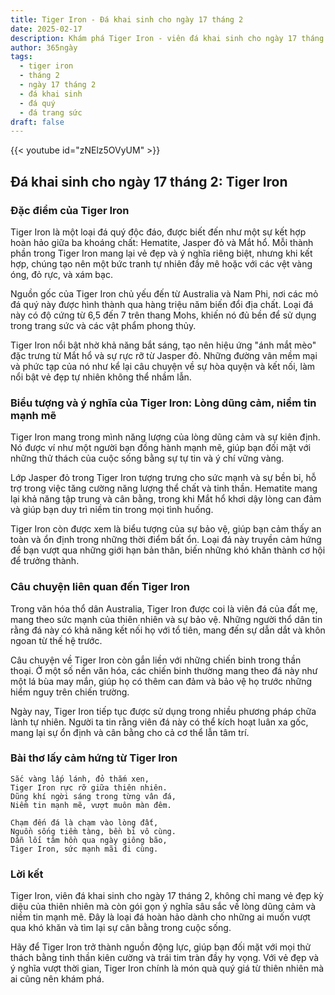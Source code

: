 ```yaml
---
title: Tiger Iron - Đá khai sinh cho ngày 17 tháng 2
date: 2025-02-17
description: Khám phá Tiger Iron - viên đá khai sinh cho ngày 17 tháng 2, biểu tượng của Lòng dũng cảm, niềm tin mạnh mẽ. Cùng tìm hiểu ý nghĩa sâu sắc của viên đá độc đáo này.
author: 365ngày
tags:
  - tiger iron
  - tháng 2
  - ngày 17 tháng 2
  - đá khai sinh
  - đá quý
  - đá trang sức
draft: false
---
```


{{< youtube id="zNElz5OVyUM" >}}

## Đá khai sinh cho ngày 17 tháng 2: Tiger Iron

### Đặc điểm của Tiger Iron

Tiger Iron là một loại đá quý độc đáo, được biết đến như một sự kết hợp hoàn hảo giữa ba khoáng chất: Hematite, Jasper đỏ và Mắt hổ. Mỗi thành phần trong Tiger Iron mang lại vẻ đẹp và ý nghĩa riêng biệt, nhưng khi kết hợp, chúng tạo nên một bức tranh tự nhiên đầy mê hoặc với các vệt vàng óng, đỏ rực, và xám bạc.

Nguồn gốc của Tiger Iron chủ yếu đến từ Australia và Nam Phi, nơi các mỏ đá quý này được hình thành qua hàng triệu năm biến đổi địa chất. Loại đá này có độ cứng từ 6,5 đến 7 trên thang Mohs, khiến nó đủ bền để sử dụng trong trang sức và các vật phẩm phong thủy.

Tiger Iron nổi bật nhờ khả năng bắt sáng, tạo nên hiệu ứng "ánh mắt mèo" đặc trưng từ Mắt hổ và sự rực rỡ từ Jasper đỏ. Những đường vân mềm mại và phức tạp của nó như kể lại câu chuyện về sự hòa quyện và kết nối, làm nổi bật vẻ đẹp tự nhiên không thể nhầm lẫn.

### Biểu tượng và ý nghĩa của Tiger Iron: Lòng dũng cảm, niềm tin mạnh mẽ

Tiger Iron mang trong mình năng lượng của lòng dũng cảm và sự kiên định. Nó được ví như một người bạn đồng hành mạnh mẽ, giúp bạn đối mặt với những thử thách của cuộc sống bằng sự tự tin và ý chí vững vàng.

Lớp Jasper đỏ trong Tiger Iron tượng trưng cho sức mạnh và sự bền bỉ, hỗ trợ trong việc tăng cường năng lượng thể chất và tinh thần. Hematite mang lại khả năng tập trung và cân bằng, trong khi Mắt hổ khơi dậy lòng can đảm và giúp bạn duy trì niềm tin trong mọi tình huống.

Tiger Iron còn được xem là biểu tượng của sự bảo vệ, giúp bạn cảm thấy an toàn và ổn định trong những thời điểm bất ổn. Loại đá này truyền cảm hứng để bạn vượt qua những giới hạn bản thân, biến những khó khăn thành cơ hội để trưởng thành.

### Câu chuyện liên quan đến Tiger Iron

Trong văn hóa thổ dân Australia, Tiger Iron được coi là viên đá của đất mẹ, mang theo sức mạnh của thiên nhiên và sự bảo vệ. Những người thổ dân tin rằng đá này có khả năng kết nối họ với tổ tiên, mang đến sự dẫn dắt và khôn ngoan từ thế hệ trước.

Câu chuyện về Tiger Iron còn gắn liền với những chiến binh trong thần thoại. Ở một số nền văn hóa, các chiến binh thường mang theo đá này như một lá bùa may mắn, giúp họ có thêm can đảm và bảo vệ họ trước những hiểm nguy trên chiến trường.

Ngày nay, Tiger Iron tiếp tục được sử dụng trong nhiều phương pháp chữa lành tự nhiên. Người ta tin rằng viên đá này có thể kích hoạt luân xa gốc, mang lại sự ổn định và cân bằng cho cả cơ thể lẫn tâm trí.

### Bài thơ lấy cảm hứng từ Tiger Iron

```
Sắc vàng lấp lánh, đỏ thắm xen,  
Tiger Iron rực rỡ giữa thiên nhiên.  
Dũng khí ngời sáng trong từng vân đá,  
Niềm tin mạnh mẽ, vượt muôn màn đêm.  

Chạm đến đá là chạm vào lòng đất,  
Nguồn sống tiềm tàng, bền bỉ vô cùng.  
Dẫn lối tâm hồn qua ngày giông bão,  
Tiger Iron, sức mạnh mãi đi cùng.  
```

### Lời kết

Tiger Iron, viên đá khai sinh cho ngày 17 tháng 2, không chỉ mang vẻ đẹp kỳ diệu của thiên nhiên mà còn gói gọn ý nghĩa sâu sắc về lòng dũng cảm và niềm tin mạnh mẽ. Đây là loại đá hoàn hảo dành cho những ai muốn vượt qua khó khăn và tìm lại sự cân bằng trong cuộc sống.

Hãy để Tiger Iron trở thành nguồn động lực, giúp bạn đối mặt với mọi thử thách bằng tinh thần kiên cường và trái tim tràn đầy hy vọng. Với vẻ đẹp và ý nghĩa vượt thời gian, Tiger Iron chính là món quà quý giá từ thiên nhiên mà ai cũng nên khám phá.